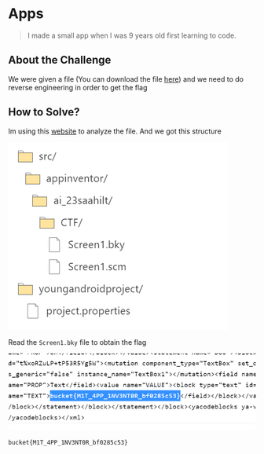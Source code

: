 # Apps
> I made a small app when I was 9 years old first learning to code.

## About the Challenge
We were given a file (You can download the file [here](CTF.aia)) and we need to do reverse engineering in order to get the flag

## How to Solve?
Im using this [website](https://filext.com/file-extension/AIA) to analyze the file. And we got this structure

![structure](images/structure.png)

Read the `Screen1.bky` file to obtain the flag

![flag](images/flag.png)

```
bucket{M1T_4PP_1NV3NT0R_bf0285c53}
```